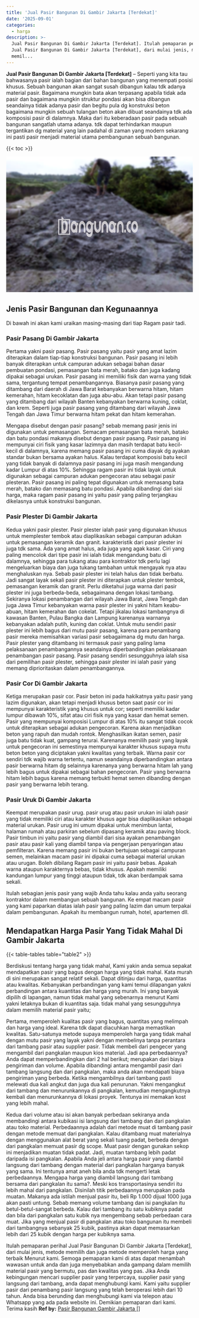 ```yaml
---
title: 'Jual Pasir Bangunan Di Gambir Jakarta [Terdekat]'
date: '2025-09-01'
categories:
  - harga
description: >-
  Jual Pasir Bangunan Di Gambir Jakarta [Terdekat]. Itulah pemaparan perihal
  Jual Pasir Bangunan Di Gambir Jakarta [Terdekat], dari mulai jenis, metode
  memil...
---
```


**Jual Pasir Bangunan Di Gambir Jakarta \[Terdekat\]** – Seperti yang kita tau bahwasanya pasir ialah bagian dari bahan bangunan yang menempati posisi khusus. Sebuah bangunan akan sangat susah dibangun kalau tdk adanya material pasir. Bagaimana mungkin bata akan terpasang apabila tidak ada pasir dan bagaimana mungkin struktur pondasi akan bisa dibangun seandainya tidak adanya pasir dan begitu pula dg konstruksi beton bagaimana mungkin sebuah tulangan beton akan dibuat seandainya tdk ada komposisi pasir di dalamnya. Maka dari itu keberadaan pasir pada sebuah bangunan sangatlah utama adanya. tdk dapat terhindarkan maupun tergantikan dg material yang lain padahal di zaman yang modern sekarang ini pasti pasir menjadi material utama pembangunan sebuah bangunan.

{{< toc >}}

![Jual Pasir Bangunan Di Gambir Jakarta [Terdekat]](/images/jual-pasir-bangunan-18.png)

## Jenis Pasir Bangunan dan Kegunaannya

Di bawah ini akan kami uraikan masing-masing dari tiap Ragam pasir tadi.

### Pasir Pasang Di Gambir Jakarta

Pertama yakni pasir pasang. Pasir pasang yaitu pasir yang amat lazim diterapkan dalam tiap-tiap konstruksi bangunan. Pasir pasang ini lebih banyak diterapkan untuk campuran adukan sebagai bahan dasar pembuatan pondasi, pemasangan bata merah, batako dan juga kadang dipakai sebagai urukan. Pasir pasang ini memiliki fisik dan warna yang tidak sama, tergantung tempat penambangannya. Biasanya pasir pasang yang ditambang dari daerah di Jawa Barat kebanyakan berwarna hitam, hitam kemerahan, hitam kecoklatan dan juga abu-abu. Akan tetapi pasir pasang yang ditambang dari wilayah Banten kebanyakan berwarna kuning, coklat, dan krem. Seperti juga pasir pasang yang ditambang dari wilayah Jawa Tengah dan Jawa Timur berwarna hitam pekat dan hitam kemerahan.

Mengapa disebut dengan pasir pasang? sebab memang pasir jenis ini digunakan untuk pemasangan. Semacam pemasangan bata merah, batako dan batu pondasi makanya disebut dengan pasir pasang. Pasir pasang ini mempunyai ciri fisik yang kasar lazimnya dan masih terdapat batu kecil-kecil di dalamnya, karena memang pasir pasang ini cuma diayak dg ayakan standar bukan bersama ayakan halus. Kalau terdapat komposisi batu kecil yang tidak banyak di dalamnya pasir pasang ini juga masih mengandung kadar Lumpur di atas 10%. Sehingga ragam pasir ini tidak layak untuk digunakan sebagai campuran adukan pengecoran atau sebagai pasir plesteran. Pasir pasang ini paling tepat digunakan untuk memasang bata merah, batako dan memasang batu pondasi. Apabila dibandingi dari sisi harga, maka ragam pasir pasang ini yaitu pasir yang paling terjangkau dikelasnya untuk konstruksi bangunan.

### Pasir Plester Di Gambir Jakarta

Kedua yakni pasir plester. Pasir plester ialah pasir yang digunakan khusus untuk memplester tembok atau diaplikasikan sebagai campuran adukan untuk pemasangan keramik dan granit. karakteristik dari pasir plester ini juga tdk sama. Ada yang amat halus, ada juga yang agak kasar. Ciri yang paling mencolok dari tipe pasir ini ialah tidak mengandung batu di dalamnya, sehingga para tukang atau para kontraktor tdk perlu lagi mengeluarkan biaya dan juga tukang tambahan untuk mengayak nya atau menghaluskan nya. Sebab pasir plester ini telah halus dan tidak berbatu. Jadi sangat layak sekali pasir plester ini diterapkan untuk plester tembok, pemasangan keramik dan granit. Perlu diketahui juga warna dari pasir plester ini juga berbeda-beda, sebagaimana dengan lokasi tambang. Sekiranya lokasi penambangan dari wilayah Jawa Barat, Jawa Tengah dan juga Jawa Timur kebanyakan warna pasir plester ini yakni hitam keabu-abuan, hitam kemerahan dan cokelat. Tetapi jikalau lokasi tambangnya di kawasan Banten, Pulau Bangka dan Lampung karenanya warnanya kebanyakan adalah putih, kuning dan coklat. Untuk mutu sendiri pasir plester ini lebih bagus dari mutu pasir pasang, karena para penambang pasir mereka memisahkan variasi pasir sebagaimana dg mutu dan harga. Pasir plester yang ditambang ini termasuk pasir yang paling lama pelaksanaan penambangannya seandainya diperbandingkan pelaksanaan penambangan pasir pasang. Pasir pasang sendiri sesungguhnya ialah sisa dari pemilihan pasir plester, sehingga pasir plester ini ialah pasir yang memang diprioritaskan dalam penambangannya.

### Pasir Cor Di Gambir Jakarta

Ketiga merupakan pasir cor. Pasir beton ini pada hakikatnya yaitu pasir yang lazim digunakan, akan tetapi menjadi khusus beton saat pasir cor ini mempunyai karakteristik yang khusus untuk cor; seperti memiliki kadar lumpur dibawah 10%, sifat atau ciri fisik nya yang kasar dan hemat semen. Pasir yang mempunyai komposisi Lumpur di atas 10% itu sangat tidak cocok untuk diterapkan sebagai adukan pengecoran. Karena akan menjadikan beton yang rapuh dan mudah rontok. Menghasilkan ikatan semen, pasir juga batu tidak kuat, gampang terurai. Karenanya memilih pasir yang layak untuk pengecoran ini semestinya mempunyai karakter khusus supaya mutu beton beton yang diciptakan yakni kwalitas yang terbaik. Warna pasir cor sendiri tdk wajib warna tertentu, namun seandainya diperbandingkan antara pasir berwarna hitam dg selainnya karenanya yang berwarna hitam lah yang lebih bagus untuk dipakai sebagai bahan pengecoran. Pasir yang berwarna hitam lebih bagus karena memang terbukti hemat semen dibanding dengan pasir yang berwarna lebih terang.

### Pasir Uruk Di Gambir Jakarta

Keempat merupakan pasir urug. pasir urug atau pasir urukan ini ialah pasir yang tidak memiliki ciri atau karakter khusus agar bisa diaplikasikan sebagai material urukan. Pasir urug ini umum dipakai untuk menimbun lantai, halaman rumah atau parkiran sebelum dipasang keramik atau paving block. Pasir timbun ini yaitu pasir yang diambil dari sisa ayakan penambangan pasir atau pasir kali yang diambil tanpa via pengerjaan penyaringan atau pemfilteran. Karena memang pasir ini bukan bertujuan sebagai campuran semen, melainkan macam pasir ini dipakai cuma sebagai material urukan atau urugan. Boleh dibilang Ragam pasir ini yaitu pasir bebas. Apakah warna ataupun karakternya bebas, tidak khusus. Apakah memiliki kandungan lumpur yang tinggi ataupun tidak, tdk akan berdampak sama sekali.

Itulah sebagian jenis pasir yang wajib Anda tahu kalau anda yaitu seorang kontraktor dalam membangun sebuah bangunan. Ke empat macam pasir yang kami paparkan diatas ialah pasir yang paling lazim dan umum terpakai dalam pembangunan. Apakah itu membangun rumah, hotel, apartemen dll.

## Mendapatkan Harga Pasir Yang Tidak Mahal Di Gambir Jakarta

{{< table-tables table="table2" >}}

Berdiskusi tentang harga yang tidak mahal, Kami yakin anda semua sepakat mendapatkan pasir yang bagus dengan harga yang tidak mahal. Kata murah di sini merupakan sangat relatif sekali. Dapat ditinjau dari harga, quantitas atau kwalitas. Kebanyakan perbandingan yang kami temui dilapangan yakni perbandingan antara kuantitas dan harga yang murah. Ini yang banyak dipilih di lapangan, namun tidak mahal yang sebenarnya menurut Kami yakni letaknya bukan di kuantitas saja. tidak mahal yang sesungguhnya dalam memilih material pasir yaitu;

Pertama, memperoleh kualitas pasir yang bagus, quantitas yang melimpah dan harga yang ideal. Karena tdk dapat diacuhkan harga memastikan kwalitas. Satu-satunya metode supaya memperoleh harga yang tidak mahal dengan mutu pasir yang layak yakni dengan membelinya tanpa perantara dari tambang pasir atau supplier pasir. Tidak membeli dari pengecer yang mengambil dari pangkalan maupun kios material. Jadi apa perbedaannya? Anda dapat memperbandingkan dari 2 hal berikut; merupakan dari biaya pengiriman dan volume. Apabila dibandingi antara mengambil pasir dari tambang langsung dan dari pangkalan, maka anda akan mendapati biaya pengiriman yang berbeda. Ketika mengambilnya dari tambang pasti melewati dua kali angkut dan juga dua kali penurunan. Yakni mengangkut dari tambang dan menurunkannya di pangkalan, kemudian mengangkutnya kembali dan menurunkannya di lokasi proyek. Tentunya ini memakan kost yang lebih mahal.

Kedua dari volume atau isi akan banyak perbedaan sekiranya anda membandingi antara kubikasi isi langsung dari tambang dan dari pangkalan atau toko material. Perbedaannya adalah dari metode muat di tambang pasir dengan metode memuat dari pangkalan. Kalau ditambang muat materialnya dengan menggunakan alat berat yang sekali tuang padat, berbeda dengan dari pangkalan memuat pasir dg scope. Muat pasir dengan gunakan sekop ini menjadikan muatan tidak padat. Jadi, muatan tambang lebih padat daripada isi pangkalan. Apabila Anda jeli antara harga pasir yang diambil langsung dari tambang dengan material dari pangkalan harganya banyak yang sama. Ini tentunya amat aneh bila anda tdk mengerti letak perbedaannya. Mengapa harga yang diambil langsung dari tambang bersama dari pangkalan itu sama?. Meski kos transportasinya sendiri itu lebih mahal dari pangkalan. Disinilah titik perbedaannya merupakan pada muatan. Makanya ada istilah menjual pasir itu, beli Rp 1.000 dijual 1000 juga akan pasti untung. Sebab memang volume tambang dan isi pangkalan itu betul-betul-sangat berbeda. Kalau dari tambang itu satu kubiknya padat dan bila dari pangkalan satu kubik nya mengembang sebab perbedaan cara muat. Jika yang menjual pasir di pangkalan atau toko bangunan itu membeli dari tambangnya sebanyak 25 kubik, pastinya akan dapat memasarkan lebih dari 25 kubik dengan harga per kubiknya sama.

Itulah pemaparan perihal Jual Pasir Bangunan Di Gambir Jakarta \[Terdekat\], dari mulai jenis, metode memilih dan juga metode memperoleh harga yang terbaik Menurut kami. Semoga pemaparan kami di atas dapat menambah wawasan untuk anda dan juga menyebabkan anda gampang dalam memilih material pasir yang bermutu, pas dan kwalitas yang pas. Jika Anda kebingungan mencari supplier pasir yang terpercaya, supplier pasir yang langsung dari tambang, anda dapat menghubungi kami. Kami yaitu supplier pasir dari penambang pasir langsung yang telah beroperasi lebih dari 10 tahun. Anda bisa berunding dan menghubungi kami via telepon atau Whatsapp yang ada pada website ini. Demikian pemaparan dari kami. Terima kasih
**Ref by:** [Pasir Bangunan Gambir Jakarta []](https://id.wikipedia.org/wiki/Pasir)
